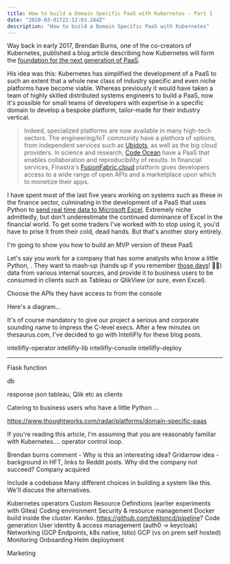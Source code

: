 ```yaml
---
title: How to build a Domain Specific PaaS with Kubernetes - Part 1
date: "2020-03-01T22:12:03.284Z"
description: "How to build a Domain Specific PaaS with Kubernetes"
---
```


Way back in early 2017, Brendan Burns, one of the co-creators of Kubernetes, published a blog article describing how Kubernetes will form the [foundation for the next generation of PaaS](https://kubernetes.io/blog/2017/02/caas-the-foundation-for-next-gen-paas/). 

His idea was this: Kubernetes has simplified the development of a PaaS to such an extent that a whole new class of industry specific and even niche platforms have become viable. Whereas previously it would have taken a team of highly skilled distributed systems engineers to build a PaaS, now it's possible for small teams of developers with expertise in a specific domain to develop a bespoke platform, tailor-made for their industry vertical.

> Indeed, specialized platforms are now available in many high-tech sectors. The engineering/IoT community have a plethora of options, from independent services such as [Ubidots](https://ubidots.com/), as well as the big cloud providers. In science and research, [Code Ocean](https://codeocean.com/) have a PaaS that enables collaboration and reproducibility of results. In financial services, Finastra's [FusionFabric.cloud](https://www.fusionfabric.cloud/) platform gives developers access to a wide range of open APIs and a marketplace upon which to monetize their apps.

I have spent most of the last five years working on systems such as these in the finance sector, culminating in the development of a PaaS that uses Python to [send real time data to Microsoft Excel](https://www.youtube.com/watch?v=is_2RVOOEME). Extremely niche admittedly, but don't underestimate the continued dominance of Excel in the financial world. To get some traders I've worked with to stop using it, you'd have to prise it from their cold, dead hands. But that's another story entirely.

I'm going to show you how to build an MVP version of these PaaS

Let's say you work for a company that has some analysts who know a little Python, . They want to mash-up (hands up if you remember [those days](https://mashable.com/2009/10/08/top-mashups/?europe=true)! 🙋‍♂️) data from various internal sources, and provide it to business users to be consumed in clients such as Tableau or QlikView (or sure, even Excel).

Choose the APIs they have access to from the console

Here's a diagram...

It's of course mandatory to give our project a serious and corporate sounding name to impress the C-level execs. After a few minutes on thesaurus.com, I've decided to go with IntelliFly for these blog posts.  



intellifly-operator
intellifly-lib
intellifly-console
intellifly-deploy


-----------------

Flask function 

db


response json
tableau, Qlik etc as clients



Catering to business users who have a little Python ... 


https://www.thoughtworks.com/radar/platforms/domain-specific-paas



If you're reading this article, I'm assuming that you are reasonably familiar with Kubernetes.... operator control loop. 

Brendan burns comment - 
Why is this an interesting idea?
Gridarrow idea - background in HFT, links to Reddit posts. Why did the company not succeed? 
Company acquired

Include a codebase
Many different choices in building a system like this. We'll discuss the alternatives.

Kubernetes operators
Custom Resource Definitions (earlier experiments with Gitea)
Coding environment
Security & resource management
Docker build inside the cluster. Kaniko. https://github.com/tektoncd/pipeline?
Code generation
User identity & access management (auth0 -> keycloak)
Networking (GCP Endpoints, k8s native, Istio)
GCP (vs on prem self hosted)
Monitoring
Onboarding
Helm deployment

Marketing
